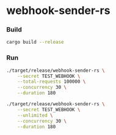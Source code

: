 # webhook-sender-rs

### Build
```bash
cargo build --release
```

### Run
```bash
./target/release/webhook-sender-rs \
    --secret TEST_WEBHOOK \
    --total-requests 100000 \
    --concurrency 30 \
    --duration 180
```

```bash
./target/release/webhook-sender-rs \
    --secret TEST_WEBHOOK \
    --unlimited \
    --concurrency 30 \
    --duration 180
```